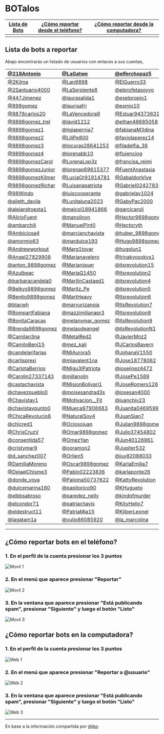 # BOTalos

[Lista de Bots](#lista-de-bots-a-reportar) | [¿Cómo reportar desde el teléfono?](#cómo-reportar-bots-en-el-teléfono) | [¿Cómo reportar desde la computadora?](#cómo-reportar-bots-en-la-computadora) 
:------------: | :-------------: | :-------------:
 |  | 

  

## Lista de bots a reportar
Abajo encontrarás un listado de usuarios con enlaces a sus cuentas, 



<a href='https://twitter.com/218Antonio' target='_blank'>@218Antonio</a> | <a href='https://twitter.com/LaGatwe' target='_blank'>@LaGatwe</a> | <a href='https://twitter.com/elferchopaz5' target='_blank'>@elferchopaz5</a> | <a href='https://twitter.com/patricmonserrat' target='_blank'>@patricmonserrat</a>
:------------ | :------------- | :------------- | :-------------
<a href='https://twitter.com/2Kilma' target='_blank'>@2Kilma</a> | <a href='https://twitter.com/Lan9898' target='_blank'>@Lan9898</a> | <a href='https://twitter.com/ElGuerro33' target='_blank'>@ElGuerro33</a> | <a href='https://twitter.com/Patry39450214' target='_blank'>@Patry39450214</a>
<a href='https://twitter.com/2Santuario4000' target='_blank'>@2Santuario4000</a> | <a href='https://twitter.com/LaSerpiente8' target='_blank'>@LaSerpiente8</a> | <a href='https://twitter.com/elprofetasoyyo' target='_blank'>@elprofetasoyyo</a> | <a href='https://twitter.com/Pedrod1azM' target='_blank'>@Pedrod1azM</a>
<a href='https://twitter.com/447Jimenez' target='_blank'>@447Jimenez</a> | <a href='https://twitter.com/laurasalida1' target='_blank'>@laurasalida1</a> | <a href='https://twitter.com/eselpropio1' target='_blank'>@eselpropio1</a> | <a href='https://twitter.com/pedroparedezyo' target='_blank'>@pedroparedezyo</a>
<a href='https://twitter.com/898gomez' target='_blank'>@898gomez</a> | <a href='https://twitter.com/laurisafri' target='_blank'>@laurisafri</a> | <a href='https://twitter.com/esmio10' target='_blank'>@esmio10</a> | <a href='https://twitter.com/perezandreeina' target='_blank'>@perezandreeina</a>
<a href='https://twitter.com/9878carlos20' target='_blank'>@9878carlos20</a> | <a href='https://twitter.com/LaVencedora9' target='_blank'>@LaVencedora9</a> | <a href='https://twitter.com/Estuar94373631' target='_blank'>@Estuar94373631</a> | <a href='https://twitter.com/Picarayo10' target='_blank'>@Picarayo10</a>
<a href='https://twitter.com/9898gomez_trel' target='_blank'>@9898gomez_trel</a> | <a href='https://twitter.com/lavid1212' target='_blank'>@lavid1212</a> | <a href='https://twitter.com/ethan48685058' target='_blank'>@ethan48685058</a> | <a href='https://twitter.com/PilarBeaF' target='_blank'>@PilarBeaF</a>
<a href='https://twitter.com/9898gomez1' target='_blank'>@9898gomez1</a> | <a href='https://twitter.com/ligiapernia7' target='_blank'>@ligiapernia7</a> | <a href='https://twitter.com/fabianaM3dina' target='_blank'>@fabianaM3dina</a> | <a href='https://twitter.com/pilargu33603250' target='_blank'>@pilargu33603250</a>
<a href='https://twitter.com/9898gomez2' target='_blank'>@9898gomez2</a> | <a href='https://twitter.com/LiliPe800' target='_blank'>@LiliPe800</a> | <a href='https://twitter.com/faviolaperez14' target='_blank'>@faviolaperez14</a> | <a href='https://twitter.com/playa222120' target='_blank'>@playa222120</a>
<a href='https://twitter.com/9898gomez3' target='_blank'>@9898gomez3</a> | <a href='https://twitter.com/locuras28641253' target='_blank'>@locuras28641253</a> | <a href='https://twitter.com/filadelfia_36' target='_blank'>@filadelfia_36</a> | <a href='https://twitter.com/Playa2221201' target='_blank'>@Playa2221201</a>
<a href='https://twitter.com/9898gomez4' target='_blank'>@9898gomez4</a> | <a href='https://twitter.com/lorenabb10' target='_blank'>@lorenabb10</a> | <a href='https://twitter.com/flujenciog' target='_blank'>@flujenciog</a> | <a href='https://twitter.com/PoloSur19' target='_blank'>@PoloSur19</a>
<a href='https://twitter.com/9898gomezCarol' target='_blank'>@9898gomezCarol</a> | <a href='https://twitter.com/LorenaLop3z' target='_blank'>@LorenaLop3z</a> | <a href='https://twitter.com/francisa_reimi' target='_blank'>@francisa_reimi</a> | <a href='https://twitter.com/potencias_7' target='_blank'>@potencias_7</a>
<a href='https://twitter.com/9898gomezJunior' target='_blank'>@9898gomezJunior</a> | <a href='https://twitter.com/lorenap69615377' target='_blank'>@lorenap69615377</a> | <a href='https://twitter.com/FuentAnastasia' target='_blank'>@FuentAnastasia</a> | <a href='https://twitter.com/power_alondra' target='_blank'>@power_alondra</a>
<a href='https://twitter.com/9898gomezKilmer' target='_blank'>@9898gomezKilmer</a> | <a href='https://twitter.com/LuciaOr91914781' target='_blank'>@LuciaOr91914781</a> | <a href='https://twitter.com/GabaldonVive' target='_blank'>@GabaldonVive</a> | <a href='https://twitter.com/pueblogrande0' target='_blank'>@pueblogrande0</a>
<a href='https://twitter.com/9898gomezRichar' target='_blank'>@9898gomezRichar</a> | <a href='https://twitter.com/Luisanapatriota' target='_blank'>@Luisanapatriota</a> | <a href='https://twitter.com/Gabriel02427835' target='_blank'>@Gabriel02427835</a> | <a href='https://twitter.com/PuraEvolucion' target='_blank'>@PuraEvolucion</a>
<a href='https://twitter.com/98Windo' target='_blank'>@98Windo</a> | <a href='https://twitter.com/luiscooperante' target='_blank'>@luiscooperante</a> | <a href='https://twitter.com/gabrielav1024' target='_blank'>@gabrielav1024</a> | <a href='https://twitter.com/Ramon20126962' target='_blank'>@Ramon20126962</a>
<a href='https://twitter.com/aileth_davila' target='_blank'>@aileth_davila</a> | <a href='https://twitter.com/Lunitaluna2023' target='_blank'>@Lunitaluna2023</a> | <a href='https://twitter.com/GabyPac2000' target='_blank'>@GabyPac2000</a> | <a href='https://twitter.com/RDRIVER34' target='_blank'>@RDRIVER34</a>
<a href='https://twitter.com/alejandroesta1' target='_blank'>@alejandroesta1</a> | <a href='https://twitter.com/maicol18941866' target='_blank'>@maicol18941866</a> | <a href='https://twitter.com/garcicaroli' target='_blank'>@garcicaroli</a> | <a href='https://twitter.com/RigarManuel' target='_blank'>@RigarManuel</a>
<a href='https://twitter.com/AlirioFuent' target='_blank'>@AlirioFuent</a> | <a href='https://twitter.com/manolinyn' target='_blank'>@manolinyn</a> | <a href='https://twitter.com/Hector9898gomez' target='_blank'>@Hector9898gomez</a> | <a href='https://twitter.com/RodriVict0ria' target='_blank'>@RodriVict0ria</a>
<a href='https://twitter.com/ambarchili' target='_blank'>@ambarchili</a> | <a href='https://twitter.com/ManuelPint0' target='_blank'>@ManuelPint0</a> | <a href='https://twitter.com/Hectoryth' target='_blank'>@Hectoryth</a> | <a href='https://twitter.com/RojasNaicelys' target='_blank'>@RojasNaicelys</a>
<a href='https://twitter.com/Ambiciosa4' target='_blank'>@Ambiciosa4</a> | <a href='https://twitter.com/marcianchavista' target='_blank'>@marcianchavista</a> | <a href='https://twitter.com/huber_9898gomez' target='_blank'>@huber_9898gomez</a> | <a href='https://twitter.com/rolanditosu' target='_blank'>@rolanditosu</a>
<a href='https://twitter.com/amormio63' target='_blank'>@amormio63</a> | <a href='https://twitter.com/mardulce193' target='_blank'>@mardulce193</a> | <a href='https://twitter.com/Hugo9898gomez' target='_blank'>@Hugo9898gomez</a> | <a href='https://twitter.com/RositaC42842426' target='_blank'>@RositaC42842426</a>
<a href='https://twitter.com/Andrewworkout' target='_blank'>@Andrewworkout</a> | <a href='https://twitter.com/Marg1tovar' target='_blank'>@Marg1tovar</a> | <a href='https://twitter.com/hugolun1' target='_blank'>@hugolun1</a> | <a href='https://twitter.com/salinsalan' target='_blank'>@salinsalan</a>
<a href='https://twitter.com/Angel27829908' target='_blank'>@Angel27829908</a> | <a href='https://twitter.com/Marianavelero' target='_blank'>@Marianavelero</a> | <a href='https://twitter.com/Irinakvosokys1' target='_blank'>@Irinakvosokys1</a> | <a href='https://twitter.com/samiiifer' target='_blank'>@samiiifer</a>
<a href='https://twitter.com/anton_9898gomez' target='_blank'>@anton_9898gomez</a> | <a href='https://twitter.com/Marianiquer' target='_blank'>@Marianiquer</a> | <a href='https://twitter.com/itsrevolution15' target='_blank'>@itsrevolution15</a> | <a href='https://twitter.com/Sebastiiim' target='_blank'>@Sebastiiim</a>
<a href='https://twitter.com/Azulbeac' target='_blank'>@Azulbeac</a> | <a href='https://twitter.com/MariaQ1450' target='_blank'>@MariaQ1450</a> | <a href='https://twitter.com/Itsrevolution2' target='_blank'>@Itsrevolution2</a> | <a href='https://twitter.com/Sentil65' target='_blank'>@Sentil65</a>
<a href='https://twitter.com/barbaracandela0' target='_blank'>@barbaracandela0</a> | <a href='https://twitter.com/MarilinCastaed1' target='_blank'>@MarilinCastaed1</a> | <a href='https://twitter.com/itsrevolution4' target='_blank'>@itsrevolution4</a> | <a href='https://twitter.com/Sex_0logia' target='_blank'>@Sex_0logia</a>
<a href='https://twitter.com/Belkys9898gomez' target='_blank'>@Belkys9898gomez</a> | <a href='https://twitter.com/Maritz_Pe' target='_blank'>@Maritz_Pe</a> | <a href='https://twitter.com/itsrevolution5' target='_blank'>@itsrevolution5</a> | <a href='https://twitter.com/SexyEsto4' target='_blank'>@SexyEsto4</a>
<a href='https://twitter.com/Benito9898gomez' target='_blank'>@Benito9898gomez</a> | <a href='https://twitter.com/MartHeavy' target='_blank'>@MartHeavy</a> | <a href='https://twitter.com/Itsrevolution6' target='_blank'>@Itsrevolution6</a> | <a href='https://twitter.com/siempreroja5' target='_blank'>@siempreroja5</a>
<a href='https://twitter.com/blacwh' target='_blank'>@blacwh</a> | <a href='https://twitter.com/maryurizanoja' target='_blank'>@maryurizanoja</a> | <a href='https://twitter.com/ItsRevolution7' target='_blank'>@ItsRevolution7</a> | <a href='https://twitter.com/siempretuya95' target='_blank'>@siempretuya95</a>
<a href='https://twitter.com/BompartFabiana' target='_blank'>@BompartFabiana</a> | <a href='https://twitter.com/mazzimilianapr3' target='_blank'>@mazzimilianapr3</a> | <a href='https://twitter.com/Itsrevolution8' target='_blank'>@Itsrevolution8</a> | <a href='https://twitter.com/siloBarrios' target='_blank'>@siloBarrios</a>
<a href='https://twitter.com/BonitaCaracas' target='_blank'>@BonitaCaracas</a> | <a href='https://twitter.com/melanymar_gomez' target='_blank'>@melanymar_gomez</a> | <a href='https://twitter.com/ItsRevolution9' target='_blank'>@ItsRevolution9</a> | <a href='https://twitter.com/Simon86887676' target='_blank'>@Simon86887676</a>
<a href='https://twitter.com/Brenda9898gomez' target='_blank'>@Brenda9898gomez</a> | <a href='https://twitter.com/melaodeangel' target='_blank'>@melaodeangel</a> | <a href='https://twitter.com/itsRevolutionN1' target='_blank'>@itsRevolutionN1</a> | <a href='https://twitter.com/SimonRey3s' target='_blank'>@SimonRey3s</a>
<a href='https://twitter.com/Camilan3na' target='_blank'>@Camilan3na</a> | <a href='https://twitter.com/MetalRed2' target='_blank'>@MetalRed2</a> | <a href='https://twitter.com/JavierMnz2' target='_blank'>@JavierMnz2</a> | <a href='https://twitter.com/sisoychavista5' target='_blank'>@sisoychavista5</a>
<a href='https://twitter.com/CamiloBeni15' target='_blank'>@CamiloBeni15</a> | <a href='https://twitter.com/mez_kali' target='_blank'>@mez_kali</a> | <a href='https://twitter.com/JCarlosBayern' target='_blank'>@JCarlosBayern</a> | <a href='https://twitter.com/soychavez0' target='_blank'>@soychavez0</a>
<a href='https://twitter.com/candelarifarias' target='_blank'>@candelarifarias</a> | <a href='https://twitter.com/MiAurora5' target='_blank'>@MiAurora5</a> | <a href='https://twitter.com/JohanaV1550' target='_blank'>@JohanaV1550</a> | <a href='https://twitter.com/superchavista10' target='_blank'>@superchavista10</a>
<a href='https://twitter.com/carlisprexi' target='_blank'>@carlisprexi</a> | <a href='https://twitter.com/miavalent1na' target='_blank'>@miavalent1na</a> | <a href='https://twitter.com/Jose18778062' target='_blank'>@Jose18778062</a> | <a href='https://twitter.com/Superpodye' target='_blank'>@Superpodye</a>
<a href='https://twitter.com/CarlotaBerrios' target='_blank'>@CarlotaBerrios</a> | <a href='https://twitter.com/Migu3lPatriota' target='_blank'>@Migu3lPatriota</a> | <a href='https://twitter.com/josejinez4472' target='_blank'>@josejinez4472</a> | <a href='https://twitter.com/Teamoyo7' target='_blank'>@Teamoyo7</a>
<a href='https://twitter.com/Carolin27337143' target='_blank'>@Carolin27337143</a> | <a href='https://twitter.com/millanolin' target='_blank'>@millanolin</a> | <a href='https://twitter.com/JosePe1589' target='_blank'>@JosePe1589</a> | <a href='https://twitter.com/Temer32449887' target='_blank'>@Temer32449887</a>
<a href='https://twitter.com/castachavista' target='_blank'>@castachavista</a> | <a href='https://twitter.com/MisionBolivari1' target='_blank'>@MisionBolivari1</a> | <a href='https://twitter.com/JoseRomero126' target='_blank'>@JoseRomero126</a> | <a href='https://twitter.com/Teofilo27443407' target='_blank'>@Teofilo27443407</a>
<a href='https://twitter.com/chavezpueblo0' target='_blank'>@chavezpueblo0</a> | <a href='https://twitter.com/moisesandrad3s' target='_blank'>@moisesandrad3s</a> | <a href='https://twitter.com/josesan4000' target='_blank'>@josesan4000</a> | <a href='https://twitter.com/tibu334' target='_blank'>@tibu334</a>
<a href='https://twitter.com/Chavistay1' target='_blank'>@Chavistay1</a> | <a href='https://twitter.com/Motivacion__Fit' target='_blank'>@Motivacion__Fit</a> | <a href='https://twitter.com/juanchiv23' target='_blank'>@juanchiv23</a> | <a href='https://twitter.com/torrezdieguito' target='_blank'>@torrezdieguito</a>
<a href='https://twitter.com/chavistaypunto0' target='_blank'>@chavistaypunto0</a> | <a href='https://twitter.com/Mueca97906683' target='_blank'>@Mueca97906683</a> | <a href='https://twitter.com/Juanita04695997' target='_blank'>@Juanita04695997</a> | <a href='https://twitter.com/Ujiel4' target='_blank'>@Ujiel4</a>
<a href='https://twitter.com/ChicaRevolucio6' target='_blank'>@ChicaRevolucio6</a> | <a href='https://twitter.com/NaturalSoy4' target='_blank'>@NaturalSoy4</a> | <a href='https://twitter.com/JuanSian7' target='_blank'>@JuanSian7</a> | <a href='https://twitter.com/Valenciasosa20' target='_blank'>@Valenciasosa20</a>
<a href='https://twitter.com/chicred1' target='_blank'>@chicred1</a> | <a href='https://twitter.com/Ociosojuan' target='_blank'>@Ociosojuan</a> | <a href='https://twitter.com/Julian9898gomez' target='_blank'>@Julian9898gomez</a> | <a href='https://twitter.com/Valentinav1550' target='_blank'>@Valentinav1550</a>
<a href='https://twitter.com/ChrisCruzV' target='_blank'>@ChrisCruzV</a> | <a href='https://twitter.com/Omar9898gomez' target='_blank'>@Omar9898gomez</a> | <a href='https://twitter.com/Julio37454802' target='_blank'>@Julio37454802</a> | <a href='https://twitter.com/venezuela820' target='_blank'>@venezuela820</a>
<a href='https://twitter.com/consentida57' target='_blank'>@consentida57</a> | <a href='https://twitter.com/OmezYan' target='_blank'>@OmezYan</a> | <a href='https://twitter.com/Jun40126961' target='_blank'>@Jun40126961</a> | <a href='https://twitter.com/VenezuelaAmada4' target='_blank'>@VenezuelaAmada4</a>
<a href='https://twitter.com/cristymar9' target='_blank'>@cristymar9</a> | <a href='https://twitter.com/ooramon2' target='_blank'>@ooramon2</a> | <a href='https://twitter.com/Jupiter532' target='_blank'>@Jupiter532</a> | <a href='https://twitter.com/Viki30049335' target='_blank'>@Viki30049335</a>
<a href='https://twitter.com/d_sanchez007' target='_blank'>@d_sanchez007</a> | <a href='https://twitter.com/Orlien5' target='_blank'>@Orlien5</a> | <a href='https://twitter.com/juy82088033' target='_blank'>@juy82088033</a> | <a href='https://twitter.com/vinchensomacuto' target='_blank'>@vinchensomacuto</a>
<a href='https://twitter.com/DamiliaMoreno' target='_blank'>@DamiliaMoreno</a> | <a href='https://twitter.com/Oscar9898gomez' target='_blank'>@Oscar9898gomez</a> | <a href='https://twitter.com/KarlaEmilia7' target='_blank'>@KarlaEmilia7</a> | <a href='https://twitter.com/yandrea87' target='_blank'>@yandrea87</a>
<a href='https://twitter.com/DejaelChisme3' target='_blank'>@DejaelChisme3</a> | <a href='https://twitter.com/Pablo02223836' target='_blank'>@Pablo02223836</a> | <a href='https://twitter.com/karlaponte26' target='_blank'>@karlaponte26</a> | <a href='https://twitter.com/Yanthe23' target='_blank'>@Yanthe23</a>
<a href='https://twitter.com/donde_voya' target='_blank'>@donde_voya</a> | <a href='https://twitter.com/Paloma50737622' target='_blank'>@Paloma50737622</a> | <a href='https://twitter.com/KattyRevolution' target='_blank'>@KattyRevolution</a> | <a href='https://twitter.com/yesica32984605' target='_blank'>@yesica32984605</a>
<a href='https://twitter.com/dulcemarina160' target='_blank'>@dulcemarina160</a> | <a href='https://twitter.com/papitorico90' target='_blank'>@papitorico90</a> | <a href='https://twitter.com/KHugueto' target='_blank'>@KHugueto</a> | <a href='https://twitter.com/Yilio3' target='_blank'>@Yilio3</a>
<a href='https://twitter.com/elbbsabroso' target='_blank'>@elbbsabroso</a> | <a href='https://twitter.com/paredez_nelly' target='_blank'>@paredez_nelly</a> | <a href='https://twitter.com/kindofmurder' target='_blank'>@kindofmurder</a> | <a href='https://twitter.com/yoendrilirio' target='_blank'>@yoendrilirio</a>
<a href='https://twitter.com/elcondor71' target='_blank'>@elcondor71</a> | <a href='https://twitter.com/patriachavis' target='_blank'>@patriachavis</a> | <a href='https://twitter.com/KityHello7' target='_blank'>@KityHello7</a> | <a href='https://twitter.com/yotancarriola' target='_blank'>@yotancarriola</a>
<a href='https://twitter.com/eldestruct11' target='_blank'>@eldestruct11</a> | <a href='https://twitter.com/PatriaMia15' target='_blank'>@PatriaMia15</a> | <a href='https://twitter.com/KliberLeonel' target='_blank'>@KliberLeonel</a> | <a href='https://twitter.com/yuk_9898gomez' target='_blank'>@yuk_9898gomez</a>
<a href='https://twitter.com/lagatam1a' target='_blank'>@lagatam1a</a> | <a href='https://twitter.com/yulio86085920' target='_blank'>@yulio86085920</a> | <a href='https://twitter.com/la_marcolina' target='_blank'>@la_marcolina</a> | 
  
  -----------------------------------------
  

## ¿Cómo reportar bots en el teléfono?

### 1. En el perfil de la cuenta presionar los 3 puntos
![Movil 1](movil-1.png)

### 2. En el menú que aparece presionar "Reportar"
![Movil 2](movil-2.png)

### 3. En la ventana que aparece presionar "Está publicando spam", presionar "Siguiente" y luego el botón "Listo"
![Movil 3](movil-3.png)


## ¿Cómo reportar bots en la computadora?

### 1. En el perfil de la cuenta presionar los 3 puntos
![Web 1](web-1.png)


### 2. En el menú que aparece presionar "Reportar a @usuario"
![Web 2](web-2.png)


### 3. En la ventana que aparece presionar "Está publicando spam", presionar "Siguiente" y luego el botón "Listo"
![Web 3](web-3.png)


-------------------------------
En base a la información compartida por <a href='https://twitter.com/jbo/status/872772026171351040' target='_blank'>@jbo</a>
